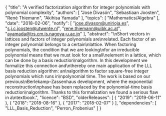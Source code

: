 {
    "title": "A verified factorization algorithm for integer polynomials with polynomial complexity",
    "authors": [
        "Jose Divasón",
        "Sebastiaan Joosten",
        "René Thiemann",
        "Akihisa Yamada"
    ],
    "topics": [
        "Mathematics/Algebra"
    ],
    "date": "2018-02-06",
    "notify": [
        "jose.divason@unirioja.es",
        "s.j.c.joosten@utwente.nl",
        "rene.thiemann@uibk.ac.at",
        "ayamada@trs.cm.is.nagoya-u.ac.jp"
    ],
    "abstract": "\nShort vectors in lattices and factors of integer polynomials are\nrelated. Each factor of an integer polynomial belongs to a certain\nlattice. When factoring polynomials, the condition that we are looking\nfor an irreducible polynomial means that we must look for a small\nelement in a lattice, which can be done by a basis reduction\nalgorithm. In this development we formalize this connection and\nthereby one main application of the LLL basis reduction algorithm: an\nalgorithm to factor square-free integer polynomials which runs in\npolynomial time. The work is based on our previous\nBerlekamp–Zassenhaus development, where the exponential reconstruction\nphase has been replaced by the polynomial-time basis reduction\nalgorithm. Thanks to this formalization we found a serious flaw in a\ntextbook.",
    "licence": "BSD",
    "olderReleases": [
        {
            "2019": "2019-06-11"
        },
        {
            "2018": "2018-08-16"
        },
        {
            "2017": "2018-02-07"
        }
    ],
    "dependencies": [
        "LLL_Basis_Reduction",
        "Perron_Frobenius"
    ]
}